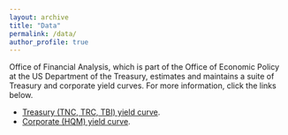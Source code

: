 ```yaml
---
layout: archive
title: "Data"
permalink: /data/
author_profile: true
---
```


Office of Financial Analysis, which is part of the Office of Economic Policy at the US Department of the Treasury, estimates and maintains a suite of Treasury and corporate yield curves. For more information, click the links below. 

- [Treasury (TNC, TRC, TBI) yield curve](https://home.treasury.gov/data/treasury-coupon-issues-and-corporate-bond-yield-curves/treasury-coupon-issues).
- [Corporate (HQM) yield curve](https://home.treasury.gov/data/treasury-coupon-issues-and-corporate-bond-yield-curve/corporate-bond-yield-curve). 


